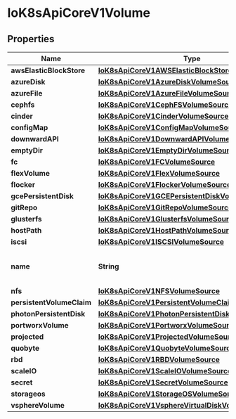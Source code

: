 
# IoK8sApiCoreV1Volume

## Properties
Name | Type | Description | Notes
------------ | ------------- | ------------- | -------------
**awsElasticBlockStore** | [**IoK8sApiCoreV1AWSElasticBlockStoreVolumeSource**](IoK8sApiCoreV1AWSElasticBlockStoreVolumeSource.md) |  |  [optional]
**azureDisk** | [**IoK8sApiCoreV1AzureDiskVolumeSource**](IoK8sApiCoreV1AzureDiskVolumeSource.md) |  |  [optional]
**azureFile** | [**IoK8sApiCoreV1AzureFileVolumeSource**](IoK8sApiCoreV1AzureFileVolumeSource.md) |  |  [optional]
**cephfs** | [**IoK8sApiCoreV1CephFSVolumeSource**](IoK8sApiCoreV1CephFSVolumeSource.md) |  |  [optional]
**cinder** | [**IoK8sApiCoreV1CinderVolumeSource**](IoK8sApiCoreV1CinderVolumeSource.md) |  |  [optional]
**configMap** | [**IoK8sApiCoreV1ConfigMapVolumeSource**](IoK8sApiCoreV1ConfigMapVolumeSource.md) |  |  [optional]
**downwardAPI** | [**IoK8sApiCoreV1DownwardAPIVolumeSource**](IoK8sApiCoreV1DownwardAPIVolumeSource.md) |  |  [optional]
**emptyDir** | [**IoK8sApiCoreV1EmptyDirVolumeSource**](IoK8sApiCoreV1EmptyDirVolumeSource.md) |  |  [optional]
**fc** | [**IoK8sApiCoreV1FCVolumeSource**](IoK8sApiCoreV1FCVolumeSource.md) |  |  [optional]
**flexVolume** | [**IoK8sApiCoreV1FlexVolumeSource**](IoK8sApiCoreV1FlexVolumeSource.md) |  |  [optional]
**flocker** | [**IoK8sApiCoreV1FlockerVolumeSource**](IoK8sApiCoreV1FlockerVolumeSource.md) |  |  [optional]
**gcePersistentDisk** | [**IoK8sApiCoreV1GCEPersistentDiskVolumeSource**](IoK8sApiCoreV1GCEPersistentDiskVolumeSource.md) |  |  [optional]
**gitRepo** | [**IoK8sApiCoreV1GitRepoVolumeSource**](IoK8sApiCoreV1GitRepoVolumeSource.md) |  |  [optional]
**glusterfs** | [**IoK8sApiCoreV1GlusterfsVolumeSource**](IoK8sApiCoreV1GlusterfsVolumeSource.md) |  |  [optional]
**hostPath** | [**IoK8sApiCoreV1HostPathVolumeSource**](IoK8sApiCoreV1HostPathVolumeSource.md) |  |  [optional]
**iscsi** | [**IoK8sApiCoreV1ISCSIVolumeSource**](IoK8sApiCoreV1ISCSIVolumeSource.md) |  |  [optional]
**name** | **String** | Volume&#39;s name. Must be a DNS_LABEL and unique within the pod. More info: https://kubernetes.io/docs/concepts/overview/working-with-objects/names/#names | 
**nfs** | [**IoK8sApiCoreV1NFSVolumeSource**](IoK8sApiCoreV1NFSVolumeSource.md) |  |  [optional]
**persistentVolumeClaim** | [**IoK8sApiCoreV1PersistentVolumeClaimVolumeSource**](IoK8sApiCoreV1PersistentVolumeClaimVolumeSource.md) |  |  [optional]
**photonPersistentDisk** | [**IoK8sApiCoreV1PhotonPersistentDiskVolumeSource**](IoK8sApiCoreV1PhotonPersistentDiskVolumeSource.md) |  |  [optional]
**portworxVolume** | [**IoK8sApiCoreV1PortworxVolumeSource**](IoK8sApiCoreV1PortworxVolumeSource.md) |  |  [optional]
**projected** | [**IoK8sApiCoreV1ProjectedVolumeSource**](IoK8sApiCoreV1ProjectedVolumeSource.md) |  |  [optional]
**quobyte** | [**IoK8sApiCoreV1QuobyteVolumeSource**](IoK8sApiCoreV1QuobyteVolumeSource.md) |  |  [optional]
**rbd** | [**IoK8sApiCoreV1RBDVolumeSource**](IoK8sApiCoreV1RBDVolumeSource.md) |  |  [optional]
**scaleIO** | [**IoK8sApiCoreV1ScaleIOVolumeSource**](IoK8sApiCoreV1ScaleIOVolumeSource.md) |  |  [optional]
**secret** | [**IoK8sApiCoreV1SecretVolumeSource**](IoK8sApiCoreV1SecretVolumeSource.md) |  |  [optional]
**storageos** | [**IoK8sApiCoreV1StorageOSVolumeSource**](IoK8sApiCoreV1StorageOSVolumeSource.md) |  |  [optional]
**vsphereVolume** | [**IoK8sApiCoreV1VsphereVirtualDiskVolumeSource**](IoK8sApiCoreV1VsphereVirtualDiskVolumeSource.md) |  |  [optional]



